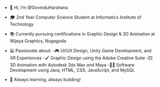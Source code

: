 - 👋 Hi, I’m @GovinduHarshana
- 🎓 2nd Year Computer Science Student at Informatics Institute of Technology
- 📚 Currently pursuing certifications in Graphic Design & 3D Animation at Wijeya Graphics, Nugegoda

- 💻 Passionate about:
   -🎮 UI/UX Design, Unity Game Development, and XR Experiences
   -🖌️ Graphic Design using the Adobe Creative Suite
   -🎞️ 3D Animation with Autodesk 3ds Max and Maya
   -🧑‍💻 Software Development using Java, HTML, CSS, JavaScript, and MySQL

- 🚀 Always learning, always building!

<!---
GovinduHarshana/GovinduHarshana is a ✨ special ✨ repository because its `README.md` (this file) appears on your GitHub profile.
You can click the Preview link to take a look at your changes.
--->
